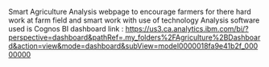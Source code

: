 Smart Agriculture Analysis webpage to encourage farmers for there hard work at farm field and smart work with use of technology 
Analysis software used is Cognos BI 
dashboard link : https://us3.ca.analytics.ibm.com/bi/?perspective=dashboard&pathRef=.my_folders%2FAgriculture%2BDashboard&action=view&mode=dashboard&subView=model0000018fa9e41b2f_00000000
